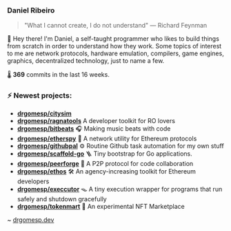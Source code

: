### Daniel Ribeiro
>  "What I cannot create, I do not understand" — Richard Feynman

👋 Hey there! I'm Daniel, a self-taught programmer who likes to build things from scratch
in order to understand how they work. Some topics of interest to me are network
protocols, hardware emulation, compilers, game engines, graphics, decentralized 
technology, just to name a few.

🌡️ **369** commits in the last 16 weeks.

### ⚡ Newest projects:

- **[drgomesp/citysim](https://github.com/drgomesp/citysim)** <br/>
- **[drgomesp/ragnatools](https://github.com/drgomesp/ragnatools)** A developer toolkit for RO lovers<br/>
- **[drgomesp/bitbeats](https://github.com/drgomesp/bitbeats)** 🎧 Making music beats with code <br/>
- **[drgomesp/etherspy](https://github.com/drgomesp/etherspy)** 🧪 A network utility for Ethereum protocols<br/>
- **[drgomesp/githubpal](https://github.com/drgomesp/githubpal)** :gear: Routine Github task automation for my own stuff<br/>
- **[drgomesp/scaffold-go](https://github.com/drgomesp/scaffold-go)** 🪜 Tiny bootstrap for Go applications.<br/>
- **[drgomesp/peerforge](https://github.com/drgomesp/peerforge)** 📡 A P2P protocol for code collaboration<br/>
- **[drgomesp/ethos](https://github.com/drgomesp/ethos)** :hammer_and_wrench: An agency-increasing toolkit for Ethereum developers<br/>
- **[drgomesp/execcutor](https://github.com/drgomesp/execcutor)** 🪤 A tiny execution wrapper for programs that run safely and shutdown gracefully<br/>
- **[drgomesp/tokenmart](https://github.com/drgomesp/tokenmart)** 🛒 An experimental NFT Marketplace<br/>


~ [drgomesp.dev][2]

[2]: https://drgomesp.dev
